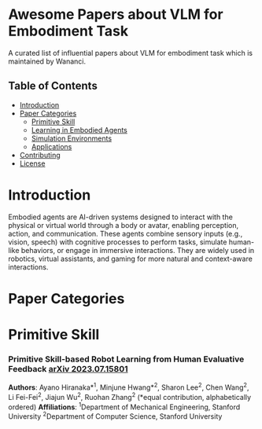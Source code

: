 # Awesome Papers about VLM for Embodiment Task

A curated list of influential papers about VLM for embodiment task which is maintained by Wananci. 

## Table of Contents
- [Introduction](#introduction)
- [Paper Categories](#paper-categories)
  - [Primitive Skill](#primitive-skill)
  - [Learning in Embodied Agents](#learning-in-embodied-agents)
  - [Simulation Environments](#simulation-environments)
  - [Applications](#applications)
- [Contributing](#contributing)
- [License](#license)

# Introduction

Embodied agents are AI-driven systems designed to interact with the physical or virtual world through a body or avatar, enabling perception, action, and communication. These agents combine sensory inputs (e.g., vision, speech) with cognitive processes to perform tasks, simulate human-like behaviors, or engage in immersive interactions. They are widely used in robotics, virtual assistants, and gaming for more natural and context-aware interactions.

# Paper Categories
# Primitive Skill
### Primitive Skill-based Robot Learning from Human Evaluative Feedback [arXiv 2023.07.15801](http://arxiv.org/abs/2307.15801)

**Authors**: Ayano Hiranaka*<sup>1</sup>, Minjune Hwang*<sup>2</sup>, Sharon Lee<sup>2</sup>, Chen Wang<sup>2</sup>, Li Fei-Fei<sup>2</sup>, Jiajun Wu<sup>2</sup>, Ruohan Zhang<sup>2</sup> (*equal contribution, alphabetically ordered)
**Affiliations**:  <sup>1</sup>Department of Mechanical Engineering, Stanford University  <sup>2</sup>Department of Computer Science, Stanford University
